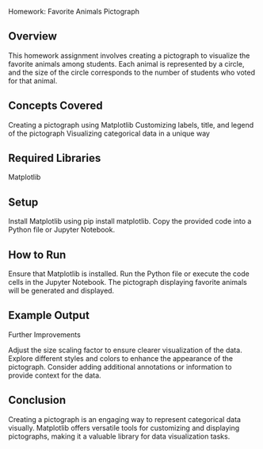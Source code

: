 Homework: Favorite Animals Pictograph

## Overview
This homework assignment involves creating a pictograph to visualize the favorite animals among students. Each animal is represented by a circle, and the size of the circle corresponds to the number of students who voted for that animal.

## Concepts Covered
Creating a pictograph using Matplotlib
Customizing labels, title, and legend of the pictograph
Visualizing categorical data in a unique way

## Required Libraries
Matplotlib

## Setup
Install Matplotlib using pip install matplotlib.
Copy the provided code into a Python file or Jupyter Notebook.

## How to Run
Ensure that Matplotlib is installed.
Run the Python file or execute the code cells in the Jupyter Notebook.
The pictograph displaying favorite animals will be generated and displayed.

## Example Output

Further Improvements

Adjust the size scaling factor to ensure clearer visualization of the data.
Explore different styles and colors to enhance the appearance of the pictograph.
Consider adding additional annotations or information to provide context for the data.

## Conclusion
Creating a pictograph is an engaging way to represent categorical data visually. Matplotlib offers versatile tools for customizing and displaying pictographs, making it a valuable library for data visualization tasks.

